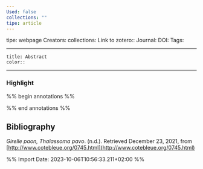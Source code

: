 ```yaml
---
Used: false
collections: ""
tipe: article
---
```

tipe: webpage
Creators: 
collections: 
Link to zotero:: 
Journal: 
DOI: 
Tags: 

---
```ad-note
title: Abstract
color:: 

```

---
### Highlight

%% begin annotations %%

%% end annotations %%

## Bibliography

_Girelle paon, Thalassoma pavo_. (n.d.). Retrieved December 23, 2021, from [http://www.cotebleue.org/0745.html](http://www.cotebleue.org/0745.html)

%% Import Date: 2023-10-06T10:56:33.211+02:00 %%
